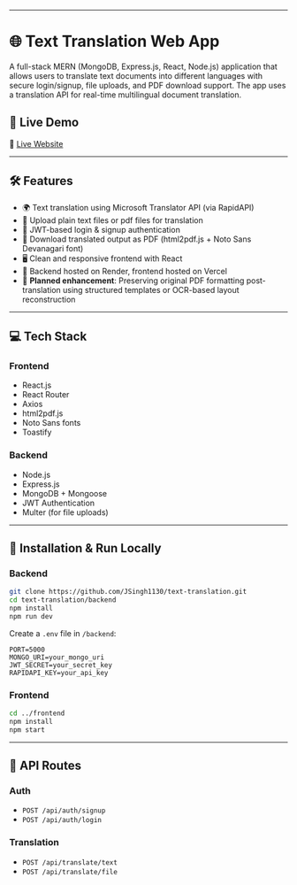 
---

# 🌐 Text Translation Web App

A full-stack MERN (MongoDB, Express.js, React, Node.js) application that allows users to translate text documents into different languages with secure login/signup, file uploads, and PDF download support. The app uses a translation API for real-time multilingual document translation.

## 🚀 Live Demo

🔗 [Live Website](https://text-translation-nu.vercel.app/login)

---

## 🛠️ Features

* 🌍 Text translation using Microsoft Translator API (via RapidAPI)
* 📄 Upload plain text files or pdf files for translation
* 🔐 JWT-based login & signup authentication
* 🧾 Download translated output as PDF (html2pdf.js + Noto Sans Devanagari font)
* 🖥️ Clean and responsive frontend with React
* 📡 Backend hosted on Render, frontend hosted on Vercel
* 🧩 **Planned enhancement**: Preserving original PDF formatting post-translation using structured templates or OCR-based layout reconstruction

---

## 💻 Tech Stack

### Frontend

* React.js
* React Router
* Axios
* html2pdf.js
* Noto Sans fonts
* Toastify

### Backend

* Node.js
* Express.js
* MongoDB + Mongoose
* JWT Authentication
* Multer (for file uploads)

---

## 🔧 Installation & Run Locally

### Backend

```bash
git clone https://github.com/JSingh1130/text-translation.git
cd text-translation/backend
npm install
npm run dev
```

Create a `.env` file in `/backend`:

```
PORT=5000  
MONGO_URI=your_mongo_uri  
JWT_SECRET=your_secret_key  
RAPIDAPI_KEY=your_api_key  
```

### Frontend

```bash
cd ../frontend
npm install
npm start
```

---

## 📡 API Routes

### Auth

* `POST /api/auth/signup`
* `POST /api/auth/login`

### Translation

* `POST /api/translate/text`
* `POST /api/translate/file`
